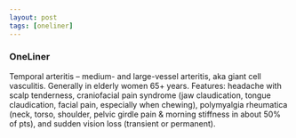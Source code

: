 ```yaml
---
layout: post
tags: [oneliner]
---
```



### OneLiner

Temporal arteritis – medium- and large-vessel arteritis, aka giant cell vasculitis. Generally in elderly women 65+ years. Features: headache with scalp tenderness, craniofacial pain syndrome (jaw claudication, tongue claudication, facial pain, especially when chewing), polymyalgia rheumatica (neck, torso, shoulder, pelvic girdle pain & morning stiffness in about 50% of pts), and sudden vision loss (transient or permanent).
